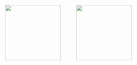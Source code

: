  ## 
 <div>
  <img height="180em" src="https://github-readme-stats.vercel.app/api?username=rafaelchagas9&show_icons=true&theme=radical&include_all_commits=true&count_private=true"/>
  &nbsp &nbsp &nbsp &nbsp &nbsp &nbsp
  <img height="180em" src="https://github-readme-stats.vercel.app/api/top-langs/?username=rafaelchagas9&layout=compact&langs_count=6&theme=radical"/>
</div>
